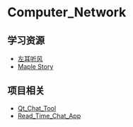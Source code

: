 # Computer_Network

## 学习资源
- [左耳听风](https://coolshell.cn/articles/11564.html)
- [Maple Story](https://jiangren.work/categories/%E8%AE%A1%E7%AE%97%E6%9C%BA%E7%BD%91%E7%BB%9C/)

## 项目相关
- [Qt_Chat_Tool](https://github.com/StevenHD/Qt_Chat_Tool)
- [Read_Time_Chat_App](https://github.com/StevenHD/Read_Time_Chat_App)
